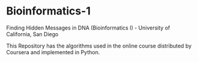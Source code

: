 # Bioinformatics-1
Finding Hidden Messages in DNA (Bioinformatics I) - University of California, San Diego

This Repository has the algorithms used in the online course distributed by Coursera and implemented in Python.
